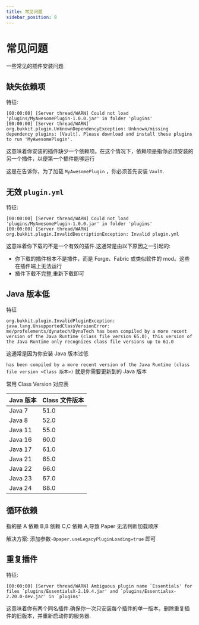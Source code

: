 ```yaml
---
title: 常见问题
sidebar_position: 8
---
```


# 常见问题

一些常见的插件安装问题

## 缺失依赖项

特征:

<!--markdownlint-disable line-length-->

```text
[00:00:00] [Server thread/WARN] Could not load 'plugins/MyAwesomePlugin-1.0.0.jar' in folder 'plugins'
[00:00:00] [Server thread/WARN] org.bukkit.plugin.UnknownDependencyException: Unknown/missing dependency plugins: [Vault]. Please download and install these plugins to run 'MyAwesomePlugin'.
```

<!--markdownlint-disable line-length-->

这意味着你安装的插件缺少一个依赖项。在这个情况下，依赖项是指你必须安装的另一个插件，以便第一个插件能够运行

这是在告诉你，为了加载 `MyAwesomePlugin` ，你必须首先安装 `Vault`.

## 无效 `plugin.yml`

特征:

<!--markdownlint-disable line-length-->

```text
[00:00:00] [Server thread/WARN] Could not load 'plugins/MyAwesomePlugin-1.0.0.jar' in folder 'plugins'
[00:00:00] [Server thread/WARN] org.bukkit.plugin.InvalidDescriptionException: Invalid plugin.yml
```

<!--markdownlint-disable line-length-->

这意味着你下载的不是一个有效的插件.这通常是由以下原因之一引起的:

* 你下载的插件根本不是插件，而是 Forge、Fabric 或类似软件的 mod。这些在插件端上无法运行
* 插件下载不完整,重新下载即可

## Java 版本低

特征

<!--markdownlint-disable line-length-->

```text
org.bukkit.plugin.InvalidPluginException: java.lang.UnsupportedClassVersionError: me/profelements/dynatech/DynaTech has been compiled by a more recent version of the Java Runtime (class file version 65.0), this version of the Java Runtime only recognizes class file versions up to 61.0
```

<!--markdownlint-disable line-length-->

这通常是因为你安装 Java 版本过低

`has been compiled by a more recent version of the Java Runtime (class file version <Class 版本>)` 就是你需要更新到的 Java 版本

常用 Class Version 对应表

| Java 版本 | Class 文件版本 |
|---------|------------|
| Java 7  | 51.0       |
| Java 8  | 52.0       |
| Java 11 | 55.0       |
| Java 16 | 60.0       |
| Java 17 | 61.0       |
| Java 21 | 65.0       |
| Java 22 | 66.0       |
| Java 23 | 67.0       |
| Java 24 | 68.0       |

## 循环依赖

指的是 A 依赖 B,B 依赖 C,C 依赖 A,导致 Paper 无法判断加载顺序

解决方案: 添加参数`-Dpaper.useLegacyPluginLoading=true` 即可

## 重复插件

特征:

<!--markdownlint-disable line-length-->

```text
[00:00:00] [Server thread/WARN] Ambiguous plugin name `Essentials' for files `plugins/EssentialsX-2.19.4.jar' and `plugins/Essentialsx-2.20.0-dev.jar' in `plugins'
```

<!--markdownlint-disable line-length-->

这意味着你有两个同名插件.确保你一次只安装每个插件的单一版本。删除重复插件的旧版本，并重新启动你的服务器.
